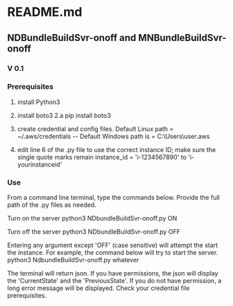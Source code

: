 # README.md

## NDBundleBuildSvr-onoff and MNBundleBuildSvr-onoff

### V 0.1

### Prerequisites

1. install Python3

2. install boto3
    2.a pip install boto3

4. create credential and config files. Default Linux path = ~/.aws/credentials --  Default Windows path is = C:\Users\user\.aws

5. edit line 6 of the .py file to use the correct instance ID; make sure the single quote marks remain
    instance_id = 'i-1234567890' to 'i-yourinstanceid'


### Use

From a command line terminal, type the commands below. Provide the full path of the .py files as needed.  

Turn on the server
python3 NDbundleBuildSvr-onoff.py ON 

Turn off the server
python3 NDbundleBuildSvr-onoff.py OFF

Entering any argument except 'OFF' (case sensitive) will attempt the start the instance. For example, the command below will try to start the server.
python3 NdbundleBuildSvr-onoff.py whatever

The terminal will return json. If you have permissions, the json will display the 'CurrentState' and the 'PreviousState'. If you do not have permission, a long error message will be displayed.  Check your credential file prerequisites.